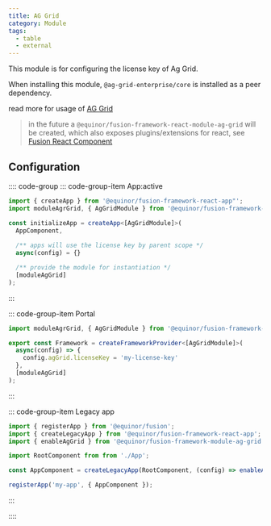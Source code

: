 ```yaml
---
title: AG Grid
category: Module
tags: 
  - table
  - external
---
```


<ModuleBadge module="module-ag-grid" />

This module is for configuring the license key of Ag Grid.

When installing this module, `@ag-grid-enterprise/core` is installed as a peer dependency.

read more for usage of [AG Grid](https://www.ag-grid.com/)

> in the future a `@equinor/fusion-framework-react-module-ag-grid` will be created, which also exposes 
> plugins/extensions for react, see [Fusion React Component](https://github.com/equinor/fusion-react-components)

## Configuration
:::: code-group
::: code-group-item App:active
```ts
import { createApp } from '@equinor/fusion-framework-react-app"';
import moduleAgrGrid, { AgGridModule } from '@equinor/fusion-framework-module-ag-grid';

const initializeApp = createApp<[AgGridModule]>(
  AppComponent,
  
  /** apps will use the license key by parent scope */
  async(config) = {}

  /** provide the module for instantiation */
  [moduleAgGrid]
);
```
:::

::: code-group-item Portal
```ts
import moduleAgrGrid, { AgGridModule } from '@equinor/fusion-framework-module-ag-grid';

export const Framework = createFrameworkProvider<[AgGridModule]>(
  async(config) => {
    config.agGrid.licenseKey = 'my-license-key'
  },
  [moduleAgGrid]
);
```
:::

::: code-group-item Legacy app
```ts
import { registerApp } from '@equinor/fusion';
import { createLegacyApp } from '@equinor/fusion-framework-react-app';
import { enableAgGrid } from '@equinor/fusion-framework-module-ag-grid';

import RootComponent from from './App';

const AppComponent = createLegacyApp(RootComponent, (config) => enableAgGrid(config));

registerApp('my-app', { AppComponent });
```
:::

::::
